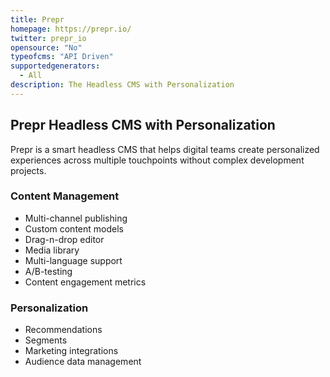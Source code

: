 ```yaml
---
title: Prepr
homepage: https://prepr.io/
twitter: prepr_io
opensource: "No"
typeofcms: "API Driven"
supportedgenerators:
  - All
description: The Headless CMS with Personalization
---
```


## Prepr Headless CMS with Personalization

Prepr is a smart headless CMS that helps digital teams create personalized experiences across multiple touchpoints without complex development projects.

### Content Management

- Multi-channel publishing
- Custom content models
- Drag-n-drop editor
- Media library
- Multi-language support
- A/B-testing
- Content engagement metrics

### Personalization

- Recommendations
- Segments
- Marketing integrations
- Audience data management
